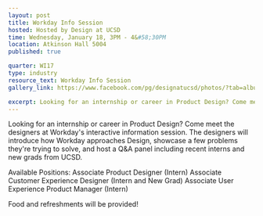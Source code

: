 ```yaml
---
layout: post
title: Workday Info Session
hosted: Hosted by Design at UCSD
time: Wednesday, January 18, 3PM - 4&#58;30PM
location: Atkinson Hall 5004
published: true

quarter: WI17
type: industry
resource_text: Workday Info Session
gallery_link: https://www.facebook.com/pg/designatucsd/photos/?tab=album&album_id=1821403234766806

excerpt: Looking for an internship or career in Product Design? Come meet the designers at Workday's interactive information session. The designers will introduce how Workday approaches Design, showcase a few problems they're trying to solve, and host a Q&A panel including recent interns and new grads from UCSD.
---
```

Looking for an internship or career in Product Design? Come meet the designers at Workday's interactive information session. The designers will introduce how Workday approaches Design, showcase a few problems they're trying to solve, and host a Q&A panel including recent interns and new grads from UCSD.

Available Positions:
Associate Product Designer (Intern)
Associate Customer Experience Designer (Intern and New Grad)
Associate User Experience Product Manager (Intern)

Food and refreshments will be provided!